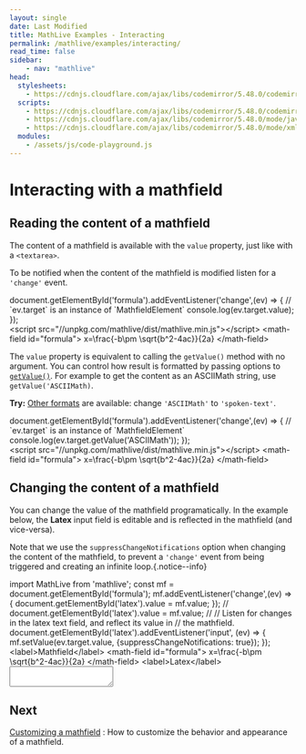 ```yaml
---
layout: single
date: Last Modified
title: MathLive Examples - Interacting
permalink: /mathlive/examples/interacting/
read_time: false
sidebar:
    - nav: "mathlive"
head:
  stylesheets:
    - https://cdnjs.cloudflare.com/ajax/libs/codemirror/5.48.0/codemirror.min.css
  scripts:
    - https://cdnjs.cloudflare.com/ajax/libs/codemirror/5.48.0/codemirror.min.js
    - https://cdnjs.cloudflare.com/ajax/libs/codemirror/5.48.0/mode/javascript/javascript.min.js
    - https://cdnjs.cloudflare.com/ajax/libs/codemirror/5.48.0/mode/xml/xml.min.js
  modules:
    - /assets/js/code-playground.js
---
```

<script>
    moduleMap = {
        mathlive: "//unpkg.com/mathlive/dist/mathlive.mjs",
        "html-to-image": "///assets/js/html-to-image.js",
    };
</script>


# Interacting with a mathfield

## Reading the content of a mathfield

The content of a mathfield is available with the `value` property, just like 
with a `<textarea>`.

To be notified when the content of the mathfield is modified listen for a `'change'`
event.

<code-playground layout="stack" class="m-lg w-full-lg">
    <div slot="javascript">document.getElementById('formula').addEventListener('change',(ev) => {
    // `ev.target` is an instance of `MathfieldElement`
    console.log(ev.target.value);
});</div>
    <div slot="html">&lt;script src="//unpkg.com/mathlive/dist/mathlive.min.js"&gt;&lt;/script&gt;
&lt;math-field id="formula"&gt;
    x=\frac{-b\pm \sqrt{b^2-4ac}}{2a}
&lt;/math-field&gt;</div>
</code-playground>

The `value` property is equivalent to calling the `getValue()` method with 
no argument. You can control how result is formatted by passing options to [`getValue()`](/docs/mathlive/#(%22mathfield-element%22%3Amodule).(MathfieldElement%3Aclass).(getValue%3Ainstance)).
For example to get the content as an ASCIIMath string, use `getValue('ASCIIMath)`.

**Try:** [Other formats](/docs/mathlive/#(%22mathfield%22%3Amodule).(OutputFormat%3Atype)) are available: change `'ASCIIMath'` to `'spoken-text'`.

<code-playground layout="stack" class="m-lg w-full-lg">
    <div slot="javascript">document.getElementById('formula').addEventListener('change',(ev) => {
    // `ev.target` is an instance of `MathfieldElement`
    console.log(ev.target.getValue('ASCIIMath'));
});</div>
    <div slot="html">&lt;script src="//unpkg.com/mathlive/dist/mathlive.min.js"&gt;&lt;/script&gt;
&lt;math-field id="formula"&gt;
    x=\frac{-b\pm \sqrt{b^2-4ac}}{2a}
&lt;/math-field&gt;</div>
</code-playground>


## Changing the content of a mathfield

You can change the value of the mathfield programatically. In the example 
below, the **Latex** input field is editable and is reflected in the mathfield 
(and vice-versa).

Note that we use the `suppressChangeNotifications` option when
changing the content of the mathfield, to prevent a `'change'` event from being 
triggered and creating an infinite loop.{.notice--info}


<code-playground layout="stack" class="m-lg w-full-lg">
    <div slot="javascript">import MathLive from 'mathlive';
const mf = document.getElementById('formula');
mf.addEventListener('change',(ev) => {
    document.getElementById('latex').value = mf.value;
});
//
document.getElementById('latex').value = mf.value;
//
// Listen for changes in the latex text field, and reflect its value in 
// the mathfield.
document.getElementById('latex').addEventListener('input', (ev) => {
    mf.setValue(ev.target.value, {suppressChangeNotifications: true});
});
</div>
<div slot="html">&lt;label&gt;Mathfield&lt;/label&gt;
&lt;math-field id="formula"&gt;
x=\frac{-b\pm \sqrt{b^2-4ac}}{2a}
&lt;/math-field&gt;                
&lt;label&gt;Latex&lt;/label&gt;
<textarea class="output" id="latex" autocapitalize="off" autocomplete="off"
autocorrect="off" spellcheck="false"></textarea></textarea>
</div>
</code-playground>



</section>



<!-- Intercepting navigate out of and multiple fields -->

<!-- MathfieldListeners --> 

<!-- $insert() -->


<!-- ## Applying styling -->
<!-- applyStyle -->

<!-- ## Performing editing commands -->


## Next

<a href="/mathlive/examples/customizing">Customizing a mathfield<span><i class="fas fa-chevron-right navigation"></i><span></span></a>
:    How to customize the behavior and appearance of a mathfield.
